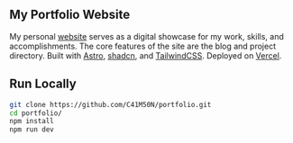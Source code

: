 ## My Portfolio Website
My personal [website](https://cbuff.dev) serves as a digital showcase for my work, skills, and accomplishments. The core features of the site are the blog and project directory. Built with [Astro](https://astro.dev), [shadcn](https://ui.shadcn.com), and [TailwindCSS](https://tailwindcss.com). Deployed on [Vercel](https://vercel.com).

## Run Locally
```bash
git clone https://github.com/C41M50N/portfolio.git
cd portfolio/
npm install
npm run dev
```

